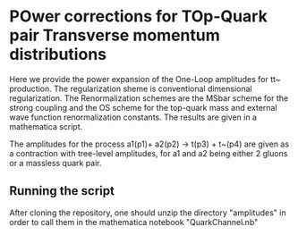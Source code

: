 # POwer corrections for TOp-Quark pair Transverse momentum distributions
Here we provide the power expansion of the One-Loop amplitudes for tt~ production. The regularization sheme is conventional dimensional regularization. The Renormalization schemes are the MSbar scheme for the strong coupling and the OS scheme for the top-quark mass and external wave function renormalization constants. 
The results are given in a mathematica script.


The amplitudes for the process a1(p1)+ a2(p2) -> t(p3) + t~(p4) are given as a contraction with tree-level amplitudes, for a1 and a2 being either 2 gluons or a massless quark pair. 


## Running the script
After cloning the repository, one should unzip the directory "amplitudes" in order to call them in the mathematica notebook "QuarkChannel.nb"

